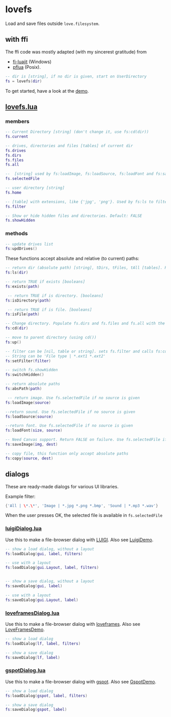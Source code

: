 # lovefs

Load and save files outside `love.filesystem`.

## with ffi

The ffi code was mostly adapted (with my sincerest gratitude) from

* [fi-luajit](https://github.com/nyfair/fi-luajit) (Windows)
* [pflua](https://github.com/Igalia/pflua) (Posix).

```lua
-- dir is [string], if no dir is given, start on UserDirectory
fs = lovefs(dir)
```

To get started, have a look at the [demo](LoveFramesDemo.love).

## [lovefs.lua](lovefs/lovefs.lua)

### members

```lua
-- Current Directory [string] (don't change it, use fs:cd(dir))
fs.current

-- drives, directories and files [tables] of current dir
fs.drives
fs.dirs
fs.files
fs.all

--  [string] used by fs:loadImage, fs:loadSource, fs:loadFont and fs:saveImage if no source is given
fs.selectedFile

-- user directory [string]
fs.home

-- [table] with extensions, like {'jpg', 'png'}. Used by fs:ls to filter files. Don't forget to NIL!
fs.filter

-- Show or hide hidden files and directories. Default: FALSE
fs.showHidden

```

### methods

```lua
-- update drives list
fs:updDrives() 
```

These functions accept absolute and relative (to current) paths:

```lua
-- return dir (absolute path) [string], tDirs, tFiles, tAll [tables]. Return FALSE if dir don't exist. Alias: fs:dir(dir)
fs:ls(dir)

-- return TRUE if exists [booleans]
fs:exists(path)

 -- return TRUE if is directory. [booleans]
fs:isDirectory(path)

 -- return TRUE if is file. [booleans]
fs:isFile(path)

-- Change directory. Populate fs.dirs and fs.files and fs.all with the new directory contents. Return TRUE if successful
fs:cd(dir)

-- move to parent directory (using cd())
fs:up()

-- filter can be [nil, table or string]. sets fs.filter and calls fs:cd().
-- String can be 'File type | *.ext1 *.ext2'
fs:setFilter(filter) 

-- switch fs.showHidden
fs:switchHidden()

-- return absolute paths
fs:absPath(path)

 -- return image. Use fs.selectedFile if no source is given
fs:loadImage(source)

--return sound. Use fs.selectedFile if no source is given
fs:loadSource(source) 

--return font. Use fs.selectedFile if no source is given
fs:loadFont(size, source) 

-- Need Canvas support. Return FALSE on failure. Use fs.selectedFile if no source is given
fs:saveImage(img, dest) 

-- copy file, this function only accept absolute paths
fs:copy(source, dest) 
```


## dialogs

These are ready-made dialogs for various UI libraries.

Example filter:

```lua
{'All | \*.\*', 'Image | *.jpg *.png *.bmp', 'Sound | *.mp3 *.wav'}
```

When the user presses OK, the selected file is available in `fs.selectedFile`

### [luigiDialog.lua](lovefs/luigiDialog.lua)

Use this to make a file-browser dialog with [LUIGI](https://love2d.org/wiki/LUIGI). Also see [LuigiDemo](LuigiDemo).

```lua
-- show a load dialog, without a layout
fs:loadDialog(gui, label, filters)

-- use with a layout
fs:loadDialog(gui.Layout, label, filters)


-- show a save dialog, without a layout
fs:saveDialog(gui, label)

-- use with a layout
fs:saveDialog(gui.Layout, label)
```

### [loveframesDialog.lua](lovefs/loveframesDialog.lua)

Use this to make a file-browser dialog with [loveframes](https://github.com/linux-man/LoveFrames). Also see [LoveFramesDemo](LoveFramesDemo).


```lua
-- show a load dialog
fs:loadDialog(lf, label, filters)

-- show a save dialog
fs:saveDialog(lf, label)
```

### [gspotDialog.lua](lovefs/gspotDialog.lua)

Use this to make a file-browser dialog with [gspot](https://notabug.org/pgimeno/Gspot). Also see [GspotDemo](GspotDemo).

```lua
-- show a load dialog
fs:loadDialog(gspot, label, filters)

-- show a save dialog
fs:saveDialog(gspot, label)
```